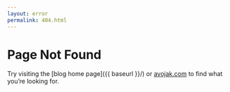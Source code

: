 ```yaml
---
layout: error
permalink: 404.html
---
```


# Page Not Found

Try visiting the [blog home page]({{ baseurl }}/) or [avojak.com](https://avojak.com) to find what you’re looking for.

<script>
document.addEventListener ('DOMContentLoaded', (event) => {
  let path = window.location.pathname.slice (1, window.location.pathname.length);
  document.getElementById ("tumblr").href += path;
})
</script>

